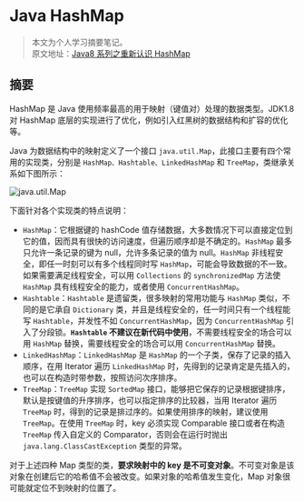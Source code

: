# Java HashMap

> 本文为个人学习摘要笔记。  
> 原文地址：[Java8 系列之重新认识 HashMap](https://mp.weixin.qq.com/s?__biz=MjM5NjQ5MTI5OA==&mid=2651745258&idx=1&sn=df5ffe0fd505a290d49095b3d794ae7a)

## 摘要

HashMap 是 Java 使用频率最高的用于映射（键值对）处理的数据类型。JDK1.8 对 HashMap 底层的实现进行了优化，例如引入红黑树的数据结构和扩容的优化等。

Java 为数据结构中的映射定义了一个接口 `java.util.Map`，此接口主要有四个常用的实现类，分别是 `HashMap、Hashtable、LinkedHashMap` 和 `TreeMap`，类继承关系如下图所示：

![java.util.Map](https://raw.githubusercontent.com/chanshiyucx/poi/master/2019/java.util.Map.jpg)

下面针对各个实现类的特点说明：

- `HashMap`：它根据键的 hashCode 值存储数据，大多数情况下可以直接定位到它的值，因而具有很快的访问速度，但遍历顺序却是不确定的。`HashMap` 最多只允许一条记录的键为 null，允许多条记录的值为 null。`HashMap` 非线程安全，即任一时刻可以有多个线程同时写 `HashMap`，可能会导致数据的不一致。如果需要满足线程安全，可以用 `Collections` 的 `synchronizedMap` 方法使 `HashMap` 具有线程安全的能力，或者使用 `ConcurrentHashMap`。
- `Hashtable`：`Hashtable` 是遗留类，很多映射的常用功能与 `HashMap` 类似，不同的是它承自 `Dictionary` 类，并且是线程安全的，任一时间只有一个线程能写 `Hashtable`，并发性不如 `ConcurrentHashMap`，因为 `ConcurrentHashMap` 引入了分段锁。**`Hashtable` 不建议在新代码中使用**，不需要线程安全的场合可以用 `HashMap` 替换，需要线程安全的场合可以用 `ConcurrentHashMap` 替换。
- `LinkedHashMap`：`LinkedHashMap` 是 `HashMap` 的一个子类，保存了记录的插入顺序，在用 Iterator 遍历 `LinkedHashMap` 时，先得到的记录肯定是先插入的，也可以在构造时带参数，按照访问次序排序。
- `TreeMap`：`TreeMap` 实现 `SortedMap` 接口，能够把它保存的记录根据键排序，默认是按键值的升序排序，也可以指定排序的比较器，当用 Iterator 遍历 `TreeMap` 时，得到的记录是排过序的。如果使用排序的映射，建议使用 `TreeMap`。在使用 `TreeMap` 时，key 必须实现 Comparable 接口或者在构造 `TreeMap` 传入自定义的 Comparator，否则会在运行时抛出 `java.lang.ClassCastException` 类型的异常。

对于上述四种 Map 类型的类，**要求映射中的 key 是不可变对象**。不可变对象是该对象在创建后它的哈希值不会被改变。如果对象的哈希值发生变化，Map 对象很可能就定位不到映射的位置了。
